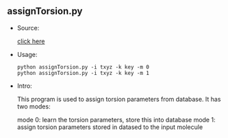 ## assignTorsion.py

* Source:

  [click here](https://github.com/leucinw/ComputTools/tree/master/src/assignTorsion.py)

* Usage:

  ```shell
  python assignTorsion.py -i txyz -k key -m 0
  python assignTorsion.py -i txyz -k key -m 1 
  ```

* Intro:

  This program is used to assign torsion parameters from database. It has two modes:

	mode 0: learn the torsion parameters, store this into database
	mode 1: assign torsion parameters stored in datased to the input molecule
